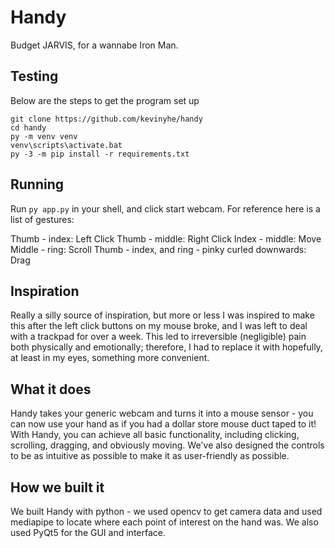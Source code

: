 # Handy

Budget JARVIS, for a wannabe Iron Man.

## Testing

Below are the steps to get the program set up

```shell
git clone https://github.com/kevinyhe/handy
cd handy
py -m venv venv
venv\scripts\activate.bat
py -3 -m pip install -r requirements.txt
```

## Running

Run `py app.py` in your shell, and click start webcam. For reference here is a list of gestures:

Thumb - index: Left Click
Thumb - middle: Right Click
Index - middle: Move
Middle - ring: Scroll
Thumb - index, and ring - pinky curled downwards: Drag

## Inspiration

Really a silly source of inspiration, but more or less I was inspired to make this after the left click buttons on my mouse broke, and I was left to deal with a trackpad for over a week. This led to irreversible (negligible) pain both physically and emotionally; therefore, I had to replace it with hopefully, at least in my eyes, something more convenient.

## What it does

Handy takes your generic webcam and turns it into a mouse sensor - you can now use your hand as if you had a dollar store mouse duct taped to it! With Handy, you can achieve all basic functionality, including clicking, scrolling, dragging, and obviously moving. We've also designed the controls to be as intuitive as possible to make it as user-friendly as possible.

## How we built it

We built Handy with python - we used opencv to get camera data and used mediapipe to locate where each point of interest on the hand was. We also used PyQt5 for the GUI and interface.
